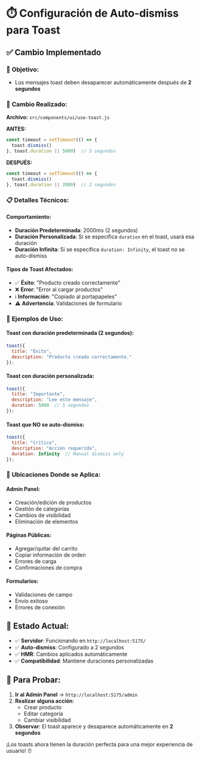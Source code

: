 # ⏱️ Configuración de Auto-dismiss para Toast

## ✅ Cambio Implementado

### 🎯 **Objetivo:**
- Los mensajes toast deben desaparecer automáticamente después de **2 segundos**

### 🔧 **Cambio Realizado:**

**Archivo:** `src/components/ui/use-toast.js`

**ANTES:**
```javascript
const timeout = setTimeout(() => {
  toast.dismiss()
}, toast.duration || 5000)  // 5 segundos
```

**DESPUÉS:**
```javascript
const timeout = setTimeout(() => {
  toast.dismiss()
}, toast.duration || 2000)  // 2 segundos
```

### 📋 **Detalles Técnicos:**

#### **Comportamiento:**
- **Duración Predeterminada**: 2000ms (2 segundos)
- **Duración Personalizada**: Si se especifica `duration` en el toast, usará esa duración
- **Duración Infinita**: Si se especifica `duration: Infinity`, el toast no se auto-dismiss

#### **Tipos de Toast Afectados:**
- ✅ **Éxito**: "Producto creado correctamente"
- ❌ **Error**: "Error al cargar productos"
- ℹ️ **Información**: "Copiado al portapapeles"
- ⚠️ **Advertencia**: Validaciones de formulario

### 🚀 **Ejemplos de Uso:**

#### **Toast con duración predeterminada (2 segundos):**
```javascript
toast({ 
  title: "Éxito", 
  description: "Producto creado correctamente." 
});
```

#### **Toast con duración personalizada:**
```javascript
toast({ 
  title: "Importante", 
  description: "Lee este mensaje", 
  duration: 5000  // 5 segundos
});
```

#### **Toast que NO se auto-dismiss:**
```javascript
toast({ 
  title: "Crítico", 
  description: "Acción requerida", 
  duration: Infinity  // Manual dismiss only
});
```

### 📍 **Ubicaciones Donde se Aplica:**

#### **Admin Panel:**
- Creación/edición de productos
- Gestión de categorías
- Cambios de visibilidad
- Eliminación de elementos

#### **Páginas Públicas:**
- Agregar/quitar del carrito
- Copiar información de orden
- Errores de carga
- Confirmaciones de compra

#### **Formularios:**
- Validaciones de campo
- Envío exitoso
- Errores de conexión

## 🎯 **Estado Actual:**

- ✅ **Servidor**: Funcionando en `http://localhost:5175/`
- ✅ **Auto-dismiss**: Configurado a 2 segundos
- ✅ **HMR**: Cambios aplicados automáticamente
- ✅ **Compatibilidad**: Mantiene duraciones personalizadas

## 🧪 **Para Probar:**

1. **Ir al Admin Panel** → `http://localhost:5175/admin`
2. **Realizar alguna acción**:
   - Crear producto
   - Editar categoría
   - Cambiar visibilidad
3. **Observar**: El toast aparece y desaparece automáticamente en **2 segundos**

¡Los toasts ahora tienen la duración perfecta para una mejor experiencia de usuario! ⏰
